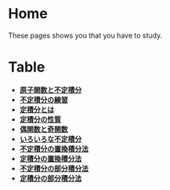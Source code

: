 # Home
These pages shows you that you have to study.

# Table

- **[原子関数と不定積分](./no1.md)**
- **[不定積分の練習](./no2.md)**
- **[定積分とは](./no3.md)**
- **[定積分の性質](./no4.md)**
- **[偶関数と奇関数](./no5.md)**
- **[いろいろな不定積分](./no6.md)**
- **[不定積分の置換積分法](./no7.md)**
- **[定積分の置換積分法](./no8.md)**
- **[不定積分の部分積分法](./no9.md)**
- **[定積分の部分積分法](./no10.md)**
